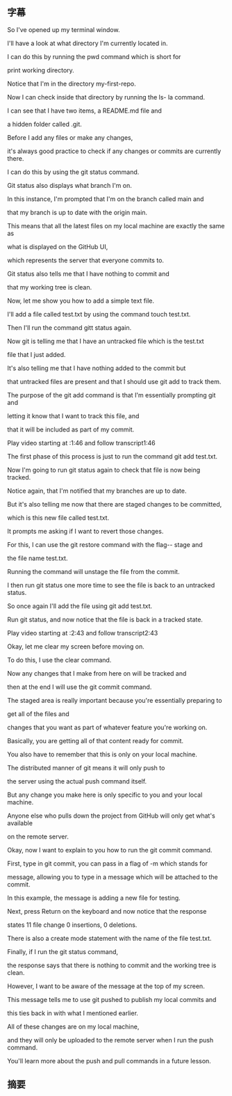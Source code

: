 ## 字幕
So I've opened up my terminal window. 

I'll have a look at what directory I'm currently located in. 

I can do this by running the pwd command which is short for 

print working directory. 

Notice that I'm in the directory my-first-repo. 

Now I can check inside that directory by running the ls- la command. 

I can see that I have two items, a README.md file and 

a hidden folder called .git. 

Before I add any files or make any changes, 

it's always good practice to check if any changes or commits are currently there. 

I can do this by using the git status command. 

Git status also displays what branch I'm on. 

In this instance, I'm prompted that I'm on the branch called main and 

that my branch is up to date with the origin main. 

This means that all the latest files on my local machine are exactly the same as 

what is displayed on the GitHub UI, 

which represents the server that everyone commits to. 

Git status also tells me that I have nothing to commit and 

that my working tree is clean. 

Now, let me show you how to add a simple text file. 

I'll add a file called test.txt by using the command touch test.txt. 

Then I'll run the command gitt status again. 

Now git is telling me that I have an untracked file which is the test.txt 

file that I just added. 

It's also telling me that I have nothing added to the commit but 

that untracked files are present and that I should use git add to track them. 

The purpose of the git add command is that I'm essentially prompting git and 

letting it know that I want to track this file, and 

that it will be included as part of my commit.

Play video starting at :1:46 and follow transcript1:46

The first phase of this process is just to run the command git add test.txt. 

Now I'm going to run git status again to check that file is now being tracked. 

Notice again, that I'm notified that my branches are up to date. 

But it's also telling me now that there are staged changes to be committed, 

which is this new file called test.txt. 

It prompts me asking if I want to revert those changes. 

For this, I can use the git restore command with the flag-- stage and 

the file name test.txt. 

Running the command will unstage the file from the commit. 

I then run git status one more time to see the file is back to an untracked status. 

So once again I'll add the file using git add test.txt. 

Run git status, and now notice that the file is back in a tracked state.

Play video starting at :2:43 and follow transcript2:43

Okay, let me clear my screen before moving on. 

To do this, I use the clear command. 

Now any changes that I make from here on will be tracked and 

then at the end I will use the git commit command. 

The staged area is really important because you're essentially preparing to 

get all of the files and 

changes that you want as part of whatever feature you're working on. 

Basically, you are getting all of that content ready for commit. 

You also have to remember that this is only on your local machine. 

The distributed manner of git means it will only push to 

the server using the actual push command itself. 

But any change you make here is only specific to you and your local machine. 

Anyone else who pulls down the project from GitHub will only get what's available 

on the remote server. 

Okay, now I want to explain to you how to run the git commit command. 

First, type in git commit, you can pass in a flag of -m which stands for 

message, allowing you to type in a message which will be attached to the commit. 

In this example, the message is adding a new file for testing. 

Next, press Return on the keyboard and now notice that the response 

states 11 file change 0 insertions, 0 deletions. 

There is also a create mode statement with the name of the file test.txt. 

Finally, if I run the git status command, 

the response says that there is nothing to commit and the working tree is clean. 

However, I want to be aware of the message at the top of my screen. 

This message tells me to use git pushed to publish my local commits and 

this ties back in with what I mentioned earlier. 

All of these changes are on my local machine, 

and they will only be uploaded to the remote server when I run the push command. 

You'll learn more about the push and pull commands in a future lesson.

## 摘要